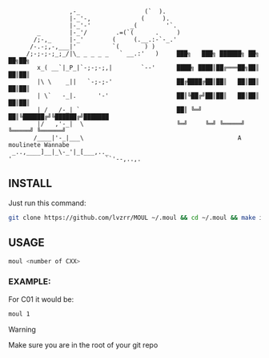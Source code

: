 ```
                 ,-_                  (`  ).
                 |-_'-,              (     ).
                 |-_'-'           _(        '`.
        _        |-_'/        .=(`(      .     )
       /;-,_     |-_'        (     (.__.:-`-_.'  
      /-.-;,-,___|'          `(       ) )      
     /;-;-;-;_;_/|\_ _ _ _ _   ` __.:'   )     ███╗   ███╗ ██████╗ ██╗   ██╗██╗     
        x_( __`|_P_|`-;-;-;,|        `--'      ████╗ ████║██╔═══██╗██║   ██║██║     
        |\ \    _||   `-;-;-'                  ██╔████╔██║██║   ██║██║   ██║██║     
        | \`   -_|.      '-'               	   ██║╚██╔╝██║██║   ██║██║   ██║██║     
        | /   /-_| `                           ██║ ╚═╝ ██║╚██████╔╝╚██████╔╝███████
        |/   ,'-_|  \						   ╚═╝     ╚═╝ ╚═════╝  ╚═════╝ ╚══════╝
       /____|'-_|___\											A moulinete Wannabe
 _..,____]__|_\-_'|_[___,.._
'                          ``'--,..,. 
```
## INSTALL

Just run this command:
```bash
git clone https://github.com/lvzrr/MOUL ~/.moul && cd ~/.moul && make install && moul && exit
```
## USAGE 
```bash
moul <number of CXX>
```
### EXAMPLE:
For C01 it would be:
```bash
moul 1
```
> [!WARNING] 
> Make sure you are in the root of your git repo
